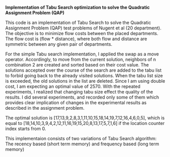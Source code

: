 **Implementation of Tabu Search optimization to solve the Quadratic Assignment Problem (QAP)**
 
This code is an implementation of Tabu Search to solve the Quadratic Assignment Problem (QAP) test problems of Nugent et al (20 department). The objective is to minimize flow costs between the placed departments. The flow cost is (flow * distance), where both flow and distance are symmetric between any given pair of departments.

For the simple Tabu search implementation, I applied the swap as a move operator. Accordingly, to move from the current solution, neighbors of n combination 2 are created and sorted based on their cost value. The solutions accepted over the course of the search are added to the tabu list to forbid going back to the already visited solutions. When the tabu list size is exceeded, the old solutions in the list are deleted. Since I am using double cost, I am expecting an optimal value of 2570. With the repeated experiments, I realized that changing tabu size effect the quality of the results. I did several experiments, and recorded only some of them which provides clear implication of changes in the experimental results as described in the assignment problem.

The optimal solution is [17,13,9,2,8,3,1,11,10,15,18,14,19,7,12,16,4,6,0,5], which is equal to [18,14,10,3,9,4,2,12,11,16,19,15,20,8,13,17,5,7,1,6] if the location counter index starts from 0.

This implementaion consists of two variations of Tabu Search algorithm: The recency based (short term memory) and frequency based (long term memory)
